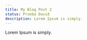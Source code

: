 ```yaml
---
title: My Blog Post 2
status: Prueba David
description: Lorem Ipsum is simply.
---
```

Lorem Ipsum is simply.
